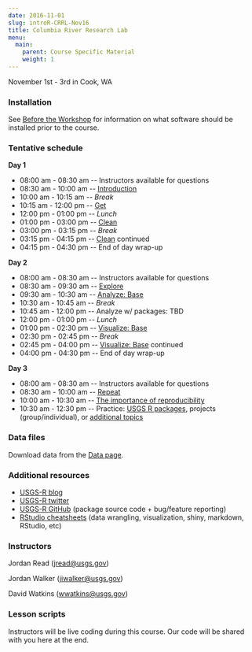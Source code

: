 ```yaml
---
date: 2016-11-01
slug: introR-CRRL-Nov16
title: Columbia River Research Lab
menu:
  main:
    parent: Course Specific Material
    weight: 1
---
```

November 1st - 3rd in Cook, WA

### Installation

See [Before the Workshop](/intro-curriculum/Before) for information on what software should be installed prior to the course.

### Tentative schedule

**Day 1**

-   08:00 am - 08:30 am -- Instructors available for questions
-   08:30 am - 10:00 am -- [Introduction](/intro-curriculum/Introduction)
-   10:00 am - 10:15 am -- *Break*
-   10:15 am - 12:00 pm -- [Get](/intro-curriculum/Get)
-   12:00 pm - 01:00 pm -- *Lunch*
-   01:00 pm - 03:00 pm -- [Clean](/intro-curriculum/Clean)
-   03:00 pm - 03:15 pm -- *Break*
-   03:15 pm - 04:15 pm -- [Clean](/intro-curriculum/Clean) continued
-   04:15 pm - 04:30 pm -- End of day wrap-up

**Day 2**

-   08:00 am - 08:30 am -- Instructors available for questions
-   08:30 am - 09:30 am -- [Explore](/intro-curriculum/Explore)
-   09:30 am - 10:30 am -- [Analyze: Base](/intro-curriculum/Analyze)
-   10:30 am - 10:45 am -- *Break*
-   10:45 am - 12:00 pm -- Analyze w/ packages: TBD
-   12:00 pm - 01:00 pm -- *Lunch*
-   01:00 pm - 02:30 pm -- [Visualize: Base](/intro-curriculum/Visualize/)
-   02:30 pm - 02:45 pm -- *Break*
-   02:45 pm - 04:00 pm -- [Visualize: Base](/intro-curriculum/Visualize/) continued
-   04:00 pm - 04:30 pm -- End of day wrap-up

**Day 3**

-   08:00 am - 08:30 am -- Instructors available for questions
-   08:30 am - 10:00 am -- [Repeat](/intro-curriculum/Reproduce/)
-   10:00 am - 10:30 am -- [The importance of reproducibility](https://owi.usgs.gov/blog/Reproducibility)
-   10:30 am - 12:30 pm -- Practice: [USGS R packages](/intro-curriculum/USGS/), projects (group/individual), or [additional topics](/intro-curriculum/Additional/)

### Data files

Download data from the [Data page](/intro-curriculum/data/).

### Additional resources

-   [USGS-R blog](https://owi.usgs.gov/blog/tags/r)
-   [USGS-R twitter](https://twitter.com/USGS_R)
-   [USGS-R GitHub](https://github.com/USGS-R) (package source code + bug/feature reporting)
-   [RStudio cheatsheets](https://www.rstudio.com/resources/cheatsheets/) (data wrangling, visualization, shiny, markdown, RStudio, etc)

### Instructors

Jordan Read (<jread@usgs.gov>)

Jordan Walker (<jiwalker@usgs.gov>)

David Watkins (<wwatkins@usgs.gov>)

### Lesson scripts

Instructors will be live coding during this course. Our code will be shared with you here at the end.
